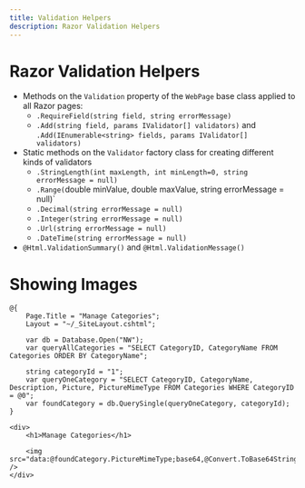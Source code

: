 ```yaml
---
title: Validation Helpers
description: Razor Validation Helpers
---
```

# Razor Validation Helpers

- Methods on the `Validation` property of the `WebPage` base class applied to all Razor pages:
  - `.RequireField(string field, string errorMessage)`
  - `.Add(string field, params IValidator[] validators)` and `.Add(IEnumerable<string> fields, params IValidator[] validators)`
- Static methods on the `Validator` factory class for creating different kinds of validators
  - `.StringLength(int maxLength, int minLength=0, string errorMessage = null)`
  - `.Range(`double minValue, double maxValue, string errorMessage = null)`
  - `.Decimal(string errorMessage = null)`
  - `.Integer(string errorMessage = null)`
  - `.Url(string errorMessage = null)`
  - `.DateTime(string errorMessage = null)`
- `@Html.ValidationSummary()` and `@Html.ValidationMessage()`


# Showing Images

```charp
@{
    Page.Title = "Manage Categories";
    Layout = "~/_SiteLayout.cshtml";

    var db = Database.Open("NW");
    var queryAllCategories = "SELECT CategoryID, CategoryName FROM Categories ORDER BY CategoryName";

    string categoryId = "1";
    var queryOneCategory = "SELECT CategoryID, CategoryName, Description, Picture, PictureMimeType FROM Categories WHERE CategoryID = @0";
    var foundCategory = db.QuerySingle(queryOneCategory, categoryId);
}

<div>
    <h1>Manage Categories</h1>

    <img src="data:@foundCategory.PictureMimeType;base64,@Convert.ToBase64String(foundCategory.Picture)" />
</div>
```
